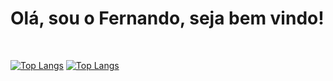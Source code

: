 <h1>Olá, sou o Fernando, seja bem vindo!</h1><br>

[![Top Langs](https://github-readme-stats.vercel.app/api?username=fernandobanhos&show_icons=true&theme=dracula&include_all_commits=true&count_private=true)](https://github.com/fernandobanhos/github-readme-stats)
[![Top Langs](https://github-readme-stats.vercel.app/api/top-langs/?username=fernandobanhos&layout=compact&theme=dracula)](https://github.com/fernandobanhos/github-readme-stats)

